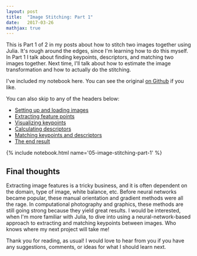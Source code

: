 ```yaml
---
layout: post
title:  "Image Stitching: Part 1"
date:   2017-03-26
mathjax: true
---
```


This is Part 1 of 2 in my posts about how to stitch two images together using Julia. It's rough around the edges, since I'm learning how to do this myself. In Part 1 I talk about finding keypoints, descriptors, and matching two images together. Next time, I'll talk about how to estimate the image transformation and how to actually do the stitching.

<!--more-->

I've included my notebook here. You can see the original [on Github](https://github.com/mprat/learningjulia/blob/master/notebooks/05-image-stitching-part-1.ipynb) if you like.

You can also skip to any of the headers below:

* [Setting up and loading images](#Setting-up-and-loading-images)
* [Extracting feature points](#Extracting-feature-points)
* [Visualizing keypoints](#Visualizing-keypoints)
* [Calculating descriptors](#Calculating-descriptors)
* [Matching keypoints and descriptors](#Matching-keypoints-and-descriptors)
* [The end result](#The-end-result)

{% include notebook.html name='05-image-stitching-part-1' %}

## Final thoughts

Extracting image features is a tricky business, and it is often dependent on the domain, type of image, white balance, etc. Before neural networks became popular, these manual orientation and gradient methods were all the rage. In computational photography and graphics, these methods are still going strong because they yield great results. I would be interested, when I'm more familiar with Julia, to dive into using a neural-network-based approach to extracting and matching keypoints between images. Who knows where my next project will take me!

Thank you for reading, as usual! I would love to hear from you if you have any suggestions, comments, or ideas for what I should learn next.
